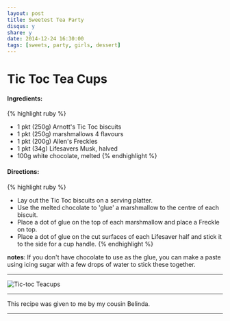 ```yaml
---
layout: post
title: Sweetest Tea Party
disqus: y
share: y
date: 2014-12-24 16:30:00
tags: [sweets, party, girls, dessert]
---
```


# Tic Toc Tea Cups

#### Ingredients:
{% highlight ruby %}
- 1 pkt (250g) Arnott's Tic Toc biscuits
- 1 pkt (250g) marshmallows 4 flavours
- 1 pkt (200g) Allen's Freckles
- 1 pkt (34g) Lifesavers Musk, halved
- 100g white chocolate, melted 
{% endhighlight %}

#### Directions: 
{% highlight ruby %}
- Lay out the Tic Toc biscuits on a serving platter. 
- Use the melted chocolate to 'glue' a marshmallow to the centre of each biscuit.
- Place a dot of glue on the top of each marshmallow and place a Freckle on top.
- Place a dot of glue on the cut surfaces of each Lifesaver half and stick it to the side for a cup handle.
{% endhighlight %}


**notes**: If you don't have chocolate to use as the glue, you can make a paste using icing sugar with a few drops of water to stick these together.

---


![Tic-toc Teacups](http://d33y93cfm0wb4z.cloudfront.net/Jen_Cheung_2011/Tic_Toc_teacups/toc.228.jpg)
 

---


This recipe was given to me by my cousin Belinda.

---
